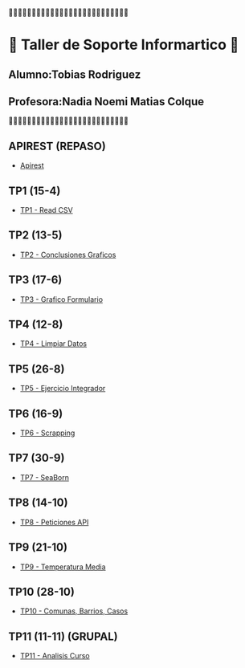 🖤🖤🖤🖤🖤🖤🖤🖤🖤🖤🖤🖤🖤🖤🖤🖤🖤🖤🖤🖤🖤🖤🖤🖤🖤🖤

# 🤠 Taller de Soporte Informartico 🤠

## Alumno:Tobias Rodriguez

## Profesora:Nadia Noemi Matias Colque

🖤🖤🖤🖤🖤🖤🖤🖤🖤🖤🖤🖤🖤🖤🖤🖤🖤🖤🖤🖤🖤🖤🖤🖤🖤🖤
## APIREST (REPASO) 

- [Apirest](https://github.com/totobias2002/Taller_De_Tecnologia/tree/main/TP%20ApiRest%20(Repaso))

## TP1 (15-4)

- [TP1 - Read CSV](https://github.com/totobias2002/Taller_De_Tecnologia/tree/main/TP1%20-%20(15-4))

## TP2 (13-5)
- [TP2 - Conclusiones Graficos](https://github.com/totobias2002/Taller_De_Tecnologia/tree/main/TP2%20-%20(13-5)) 

## TP3 (17-6)
- [TP3 - Grafico Formulario](https://github.com/totobias2002/Taller_De_Tecnologia/tree/main/TP3%20-%20(17-6))

## TP4 (12-8)
- [TP4 - Limpiar Datos](https://github.com/totobias2002/Taller_De_Tecnologia/tree/main/TP4%20-%20(12-8))

## TP5 (26-8)
- [TP5  - Ejercicio Integrador](https://github.com/totobias2002/Taller_De_Tecnologia/tree/main/TP5%20-%20(26-8))

## TP6 (16-9)
- [TP6 - Scrapping](https://github.com/totobias2002/Taller_De_Tecnologia/tree/main/TP6%20-%20(16-9))

## TP7 (30-9)
- [TP7 - SeaBorn](https://github.com/totobias2002/Taller_De_Tecnologia/tree/main/TP7%20-%20(30-9))

## TP8 (14-10)
- [TP8 - Peticiones API](https://github.com/totobias2002/Taller_De_Tecnologia/tree/main/TP8%20-%20(14-10))

## TP9 (21-10)
- [TP9 - Temperatura Media](https://github.com/totobias2002/Taller_De_Tecnologia/tree/main/TP9%20-%20(21-10))

## TP10 (28-10)
- [TP10 - Comunas, Barrios, Casos](https://github.com/totobias2002/Taller_De_Tecnologia/tree/main/TP10%20-%20(28-10))

## TP11 (11-11) (GRUPAL)
- [TP11 - Analisis Curso](https://github.com/totobias2002/Taller_De_Tecnologia/tree/main/TP11%20-%20(11-11))
